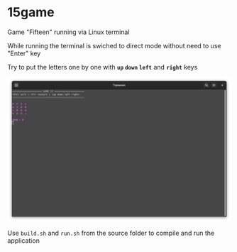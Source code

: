 # 15game

Game "Fifteen" running via Linux terminal

While running the terminal is swiched to direct mode without need to use "Enter" key

Try to put the letters one by one with <b>`up` `down` `left`</b> and <b>`right`</b> keys

![Screenshot of 15 game for Linux terminal](/img/screen.png)

Use `build.sh` and `run.sh` from the source folder to compile and run the application
